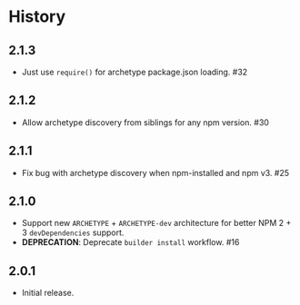 History
=======

## 2.1.3

* Just use `require()` for archetype package.json loading. #32

## 2.1.2

* Allow archetype discovery from siblings for any npm version. #30

## 2.1.1

* Fix bug with archetype discovery when npm-installed and npm v3. #25

## 2.1.0

* Support new `ARCHETYPE` + `ARCHETYPE-dev` architecture for better NPM 2 + 3
  `devDependencies` support.
* **DEPRECATION**: Deprecate `builder install` workflow. #16

## 2.0.1

* Initial release.

[@ryan-roemer]: https://github.com/ryan-roemer
